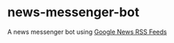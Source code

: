 # news-messenger-bot
A news messenger bot using [Google News RSS Feeds](https://news.google.com/?output=rss)